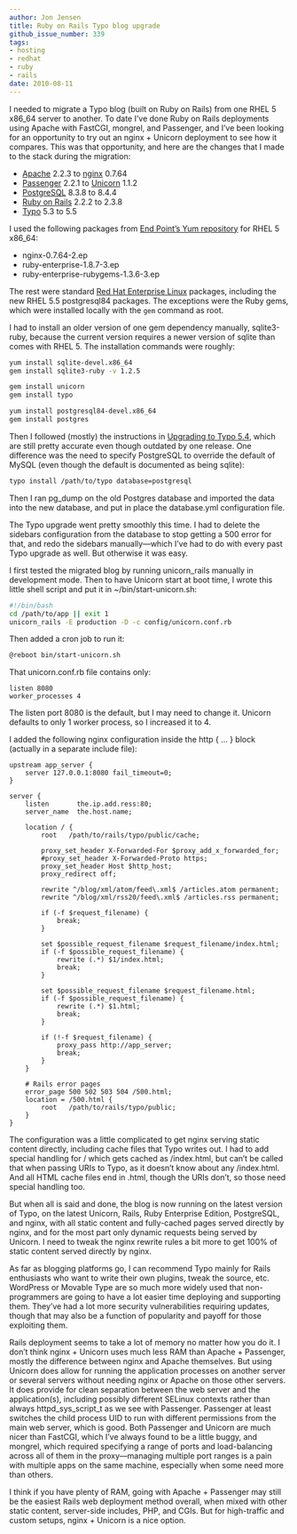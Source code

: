 ```yaml
---
author: Jon Jensen
title: Ruby on Rails Typo blog upgrade
github_issue_number: 339
tags:
- hosting
- redhat
- ruby
- rails
date: 2010-08-11
---
```


I needed to migrate a Typo blog (built on Ruby on Rails) from one RHEL 5 x86_64 server to another. To date I’ve done Ruby on Rails deployments using Apache with FastCGI, mongrel, and Passenger, and I’ve been looking for an opportunity to try out an nginx + Unicorn deployment to see how it compares. This was that opportunity, and here are the changes that I made to the stack during the migration:

- [Apache](https://httpd.apache.org/) 2.2.3 to [nginx](https://nginx.org/) 0.7.64
- [Passenger](https://www.phusionpassenger.com/) 2.2.1 to [Unicorn](https://bogomips.org/unicorn/) 1.1.2
- [PostgreSQL](https://www.postgresql.org/) 8.3.8 to 8.4.4
- [Ruby on Rails](https://rubyonrails.org/) 2.2.2 to 2.3.8
- [Typo](http://typosphere.org/) 5.3 to 5.5

I used the following packages from [End Point’s Yum repository](https://packages.endpointdev.com/) for RHEL 5 x86_64:

- nginx-0.7.64-2.ep
- ruby-enterprise-1.8.7-3.ep
- ruby-enterprise-rubygems-1.3.6-3.ep

The rest were standard [Red Hat Enterprise Linux](https://www.redhat.com/en/technologies/linux-platforms/enterprise-linux) packages, including the new RHEL 5.5 postgresql84 packages. The exceptions were the Ruby gems, which were installed locally with the `gem` command as root.

I had to install an older version of one gem dependency manually, sqlite3-ruby, because the current version requires a newer version of sqlite than comes with RHEL 5. The installation commands were roughly:

```bash
yum install sqlite-devel.x86_64
gem install sqlite3-ruby -v 1.2.5

gem install unicorn
gem install typo

yum install postgresql84-devel.x86_64
gem install postgres
```

Then I followed (mostly) the instructions in [Upgrading to Typo 5.4](https://web.archive.org/web/20100225134725/http://wiki.github.com/fdv/typo/upgrading-to-typo-54), which are still pretty accurate even though outdated by one release. One difference was the need to specify PostgreSQL to override the default of MySQL (even though the default is documented as being sqlite):

```bash
typo install /path/to/typo database=postgresql
```

Then I ran pg_dump on the old Postgres database and imported the data into the new database, and put in place the database.yml configuration file.

The Typo upgrade went pretty smoothly this time. I had to delete the sidebars configuration from the database to stop getting a 500 error for that, and redo the sidebars manually—​which I’ve had to do with every past Typo upgrade as well. But otherwise it was easy.

I first tested the migrated blog by running unicorn_rails manually in development mode. Then to have Unicorn start at boot time, I wrote this little shell script and put it in ~/bin/start-unicorn.sh:

```bash
#!/bin/bash
cd /path/to/app || exit 1
unicorn_rails -E production -D -c config/unicorn.conf.rb
```

Then added a cron job to run it:

```bash
@reboot bin/start-unicorn.sh
```

That unicorn.conf.rb file contains only:

```plain
listen 8080
worker_processes 4
```

The listen port 8080 is the default, but I may need to change it. Unicorn defaults to only 1 worker process, so I increased it to 4.

I added the following nginx configuration inside the http { ... } block (actually in a separate include file):

```nginx
upstream app_server {
    server 127.0.0.1:8080 fail_timeout=0;
}

server {
    listen       the.ip.add.ress:80;
    server_name  the.host.name;

    location / { 
        root   /path/to/rails/typo/public/cache;

        proxy_set_header X-Forwarded-For $proxy_add_x_forwarded_for;
        #proxy_set_header X-Forwarded-Proto https;
        proxy_set_header Host $http_host;
        proxy_redirect off;

        rewrite ^/blog/xml/atom/feed\.xml$ /articles.atom permanent;
        rewrite ^/blog/xml/rss20/feed\.xml$ /articles.rss permanent;

        if (-f $request_filename) {
            break;
        }   

        set $possible_request_filename $request_filename/index.html;
        if (-f $possible_request_filename) {
            rewrite (.*) $1/index.html;
            break;
        }   

        set $possible_request_filename $request_filename.html;
        if (-f $possible_request_filename) {
            rewrite (.*) $1.html;
            break;
        }   

        if (!-f $request_filename) {
            proxy_pass http://app_server;
            break;
        }   
    }   

    # Rails error pages
    error_page 500 502 503 504 /500.html;
    location = /500.html {
        root   /path/to/rails/typo/public;
    }   
}
```

The configuration was a little complicated to get nginx serving static content directly, including cache files that Typo writes out. I had to add special handling for / which gets cached as /index.html, but can’t be called that when passing URIs to Typo, as it doesn’t know about any /index.html. And all HTML cache files end in .html, though the URIs don’t, so those need special handling too.

But when all is said and done, the blog is now running on the latest version of Typo, on the latest Unicorn, Rails, Ruby Enterprise Edition, PostgreSQL, and nginx, with all static content and fully-cached pages served directly by nginx, and for the most part only dynamic requests being served by Unicorn. I need to tweak the nginx rewrite rules a bit more to get 100% of static content served directly by nginx.

As far as blogging platforms go, I can recommend Typo mainly for Rails enthusiasts who want to write their own plugins, tweak the source, etc. WordPress or Movable Type are so much more widely used that non-programmers are going to have a lot easier time deploying and supporting them. They’ve had a lot more security vulnerabilities requiring updates, though that may also be a function of popularity and payoff for those exploiting them.

Rails deployment seems to take a lot of memory no matter how you do it. I don’t think nginx + Unicorn uses much less RAM than Apache + Passenger, mostly the difference between nginx and Apache themselves. But using Unicorn does allow for running the application processes on another server or several servers without needing nginx or Apache on those other servers. It does provide for clean separation between the web server and the application(s), including possibly different SELinux contexts rather than always httpd_sys_script_t as we see with Passenger. Passenger at least switches the child process UID to run with different permissions from the main web server, which is good. Both Passenger and Unicorn are much nicer than FastCGI, which I’ve always found to be a little buggy, and mongrel, which required specifying a range of ports and load-balancing across all of them in the proxy—​managing multiple port ranges is a pain with multiple apps on the same machine, especially when some need more than others.

I think if you have plenty of RAM, going with Apache + Passenger may still be the easiest Rails web deployment method overall, when mixed with other static content, server-side includes, PHP, and CGIs. But for high-traffic and custom setups, nginx + Unicorn is a nice option.
